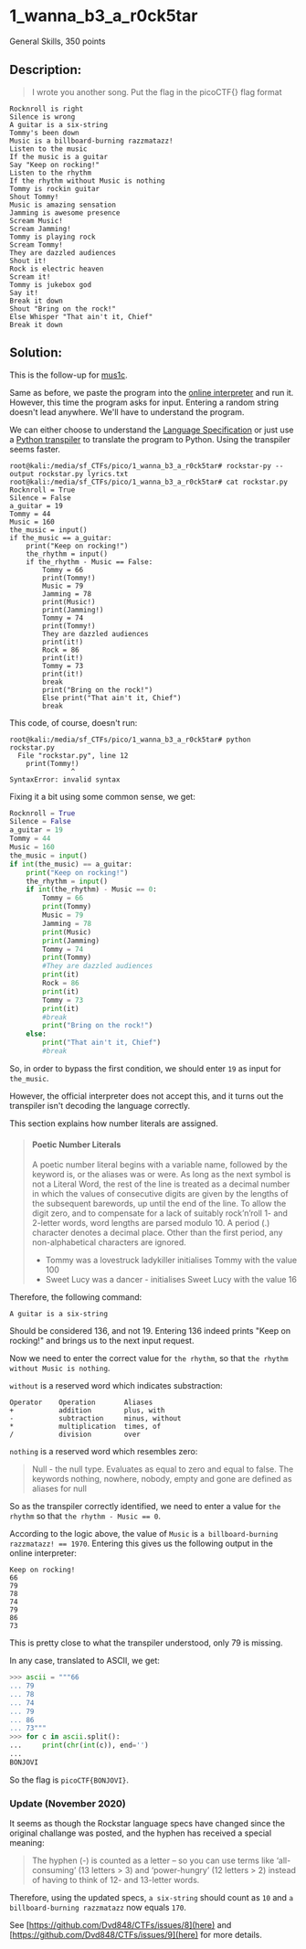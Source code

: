 # 1_wanna_b3_a_r0ck5tar
General Skills, 350 points

## Description:
> I wrote you another song. Put the flag in the picoCTF{} flag format

```
Rocknroll is right              
Silence is wrong                
A guitar is a six-string        
Tommy's been down               
Music is a billboard-burning razzmatazz!
Listen to the music             
If the music is a guitar                  
Say "Keep on rocking!"                
Listen to the rhythm
If the rhythm without Music is nothing
Tommy is rockin guitar
Shout Tommy!                    
Music is amazing sensation 
Jamming is awesome presence
Scream Music!                   
Scream Jamming!                 
Tommy is playing rock           
Scream Tommy!       
They are dazzled audiences                  
Shout it!
Rock is electric heaven                     
Scream it!
Tommy is jukebox god            
Say it!                                     
Break it down
Shout "Bring on the rock!"
Else Whisper "That ain't it, Chief"                 
Break it down 
```

## Solution: 

This is the follow-up for [mus1c](mus1c.md).

Same as before, we paste the program into the [online interpreter](https://codewithrockstar.com/online) and run it. However, this time the program asks for input. Entering a random string doesn't lead anywhere. We'll have to understand the program.

We can either choose to understand the [Language Specification](https://codewithrockstar.com/docs) or just use a [Python transpiler](https://github.com/yanorestes/rockstar-py) to translate the program to Python. Using the transpiler seems faster.

```console
root@kali:/media/sf_CTFs/pico/1_wanna_b3_a_r0ck5tar# rockstar-py --output rockstar.py lyrics.txt
root@kali:/media/sf_CTFs/pico/1_wanna_b3_a_r0ck5tar# cat rockstar.py
Rocknroll = True
Silence = False
a_guitar = 19
Tommy = 44
Music = 160
the_music = input()
if the_music == a_guitar:
    print("Keep on rocking!")
    the_rhythm = input()
    if the_rhythm - Music == False:
        Tommy = 66
        print(Tommy!)
        Music = 79
        Jamming = 78
        print(Music!)
        print(Jamming!)
        Tommy = 74
        print(Tommy!)
        They are dazzled audiences
        print(it!)
        Rock = 86
        print(it!)
        Tommy = 73
        print(it!)
        break
        print("Bring on the rock!")
        Else print("That ain't it, Chief")
        break
```

This code, of course, doesn't run:
```console
root@kali:/media/sf_CTFs/pico/1_wanna_b3_a_r0ck5tar# python rockstar.py
  File "rockstar.py", line 12
    print(Tommy!)
               ^
SyntaxError: invalid syntax
```

Fixing it a bit using some common sense, we get:

```python
Rocknroll = True
Silence = False
a_guitar = 19
Tommy = 44
Music = 160
the_music = input()
if int(the_music) == a_guitar:
    print("Keep on rocking!")
    the_rhythm = input()
    if int(the_rhythm) - Music == 0:
        Tommy = 66
        print(Tommy)
        Music = 79
        Jamming = 78
        print(Music)
        print(Jamming)
        Tommy = 74
        print(Tommy)
        #They are dazzled audiences
        print(it)
        Rock = 86
        print(it)
        Tommy = 73
        print(it)
        #break
        print("Bring on the rock!")
    else:
        print("That ain't it, Chief")
        #break
```

So, in order to bypass the first condition, we should enter `19` as input for `the_music`.

However, the official interpreter does not accept this, and it turns out the transpiler isn't decoding the language correctly.

This section explains how number literals are assigned.

> #### Poetic Number Literals
> 
> A poetic number literal begins with a variable name, followed by the keyword is, or the aliases was or were. As long as the next symbol is not a Literal Word, the rest of the line is treated as a decimal number in which the values of consecutive digits are given by the lengths of the subsequent barewords, up until the end of the line. To allow the digit zero, and to compensate for a lack of suitably rock’n’roll 1- and 2-letter words, word lengths are parsed modulo 10. A period (.) character denotes a decimal place. Other than the first period, any non-alphabetical characters are ignored.
> 
>  *   Tommy was a lovestruck ladykiller initialises Tommy with the value 100
>  *   Sweet Lucy was a dancer - initialises Sweet Lucy with the value 16


Therefore, the following command:
```
A guitar is a six-string        
```

Should be considered 136, and not 19. Entering 136 indeed prints "Keep on rocking!" and brings us to the next input request.

Now we need to enter the correct value for `the rhythm`, so that `the rhythm without Music is nothing`. 

`without` is a reserved word which indicates substraction:


```
Operator 	Operation 	    Aliases
+ 	        addition 	    plus, with
- 	        subtraction 	minus, without
* 	        multiplication 	times, of
/ 	        division 	    over
```

`nothing` is a reserved word which resembles zero:

> Null - the null type. Evaluates as equal to zero and equal to false. The keywords nothing, nowhere, nobody, empty and gone are defined as aliases for null

So as the transpiler correctly identified, we need to enter a value for `the rhythm` so that `the rhythm - Music == 0`.

According to the logic above, the value of `Music` is `a billboard-burning razzmatazz! == 1970`. Entering this gives us the following output in the online interpreter:

```
Keep on rocking!
66
79
78
74
79
86
73
```

This is pretty close to what the transpiler understood, only 79 is missing.

In any case, translated to ASCII, we get:

```python
>>> ascii = """66
... 79
... 78
... 74
... 79
... 86
... 73"""
>>> for c in ascii.split():
...     print(chr(int(c)), end='')
...
BONJOVI
```

So the flag is `picoCTF{BONJOVI}`.

### Update (November 2020)

It seems as though the Rockstar language specs have changed since the original challange was posted, and the hyphen has received a special meaning:

> The hyphen (-) is counted as a letter – so you can use terms like ‘all-consuming’ (13 letters > 3) and ‘power-hungry’ (12 letters > 2) instead of having to think of 12- and 13-letter words.

Therefore, using the updated specs, `a six-string` should count as `10` and `a billboard-burning razzmatazz` now equals `170`.

See [https://github.com/Dvd848/CTFs/issues/8](here) and [https://github.com/Dvd848/CTFs/issues/9](here) for more details.

